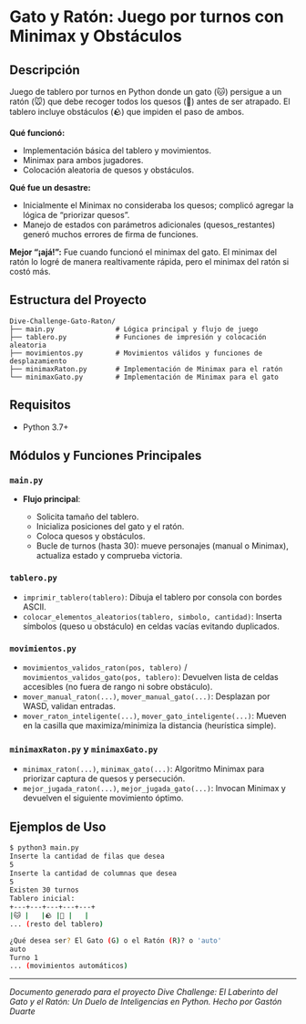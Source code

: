 # Gato y Ratón: Juego por turnos con Minimax y Obstáculos

## Descripción

Juego de tablero por turnos en Python donde un gato (🐱) persigue a un ratón (🐭) que debe recoger todos los quesos (🧀) antes de ser atrapado. El tablero incluye obstáculos (🪨) que impiden el paso de ambos.

**Qué funcionó:**

* Implementación básica del tablero y movimientos.
* Minimax para ambos jugadores.
* Colocación aleatoria de quesos y obstáculos.

**Qué fue un desastre:**

* Inicialmente el Minimax no consideraba los quesos; complicó agregar la lógica de “priorizar quesos”.
* Manejo de estados con parámetros adicionales (quesos_restantes) generó muchos errores de firma de funciones.

**Mejor “¡ajá!”:**
Fue cuando funcionó el minimax del gato. El minimax del ratón lo logré de manera realtivamente rápida, pero el minimax del ratón si costó más.

## Estructura del Proyecto

```
Dive-Challenge-Gato-Raton/
├── main.py               # Lógica principal y flujo de juego
├── tablero.py            # Funciones de impresión y colocación aleatoria
├── movimientos.py        # Movimientos válidos y funciones de desplazamiento
├── minimaxRaton.py       # Implementación de Minimax para el ratón
└── minimaxGato.py        # Implementación de Minimax para el gato
```

## Requisitos

* Python 3.7+

## Módulos y Funciones Principales

### `main.py`

* **Flujo principal**:

  * Solicita tamaño del tablero.
  * Inicializa posiciones del gato y el ratón.
  * Coloca quesos y obstáculos.
  * Bucle de turnos (hasta 30): mueve personajes (manual o Minimax), actualiza estado y comprueba victoria.

### `tablero.py`

* `imprimir_tablero(tablero)`:
  Dibuja el tablero por consola con bordes ASCII.
* `colocar_elementos_aleatorios(tablero, simbolo, cantidad)`:
  Inserta símbolos (queso u obstáculo) en celdas vacías evitando duplicados.

### `movimientos.py`

* `movimientos_validos_raton(pos, tablero)` / `movimientos_validos_gato(pos, tablero)`:
  Devuelven lista de celdas accesibles (no fuera de rango ni sobre obstáculo).
* `mover_manual_raton(...)`, `mover_manual_gato(...)`:
  Desplazan por WASD, validan entradas.
* `mover_raton_inteligente(...)`, `mover_gato_inteligente(...)`:
  Mueven en la casilla que maximiza/minimiza la distancia (heurística simple).

### `minimaxRaton.py` y `minimaxGato.py`

* `minimax_raton(...)`, `minimax_gato(...)`:
  Algoritmo Minimax para priorizar captura de quesos y persecución.
* `mejor_jugada_raton(...)`, `mejor_jugada_gato(...)`:
  Invocan Minimax y devuelven el siguiente movimiento óptimo.

## Ejemplos de Uso

```bash
$ python3 main.py
Inserte la cantidad de filas que desea
5
Inserte la cantidad de columnas que desea
5
Existen 30 turnos
Tablero inicial:
+---+---+---+---+---+
|🐱 |   |🪨 |🧀 |   |
... (resto del tablero)

¿Qué desea ser? El Gato (G) o el Ratón (R)? o 'auto'
auto
Turno 1
... (movimientos automáticos)
```

---

*Documento generado para el proyecto Dive Challenge: El Laberinto del Gato y el Ratón: Un Duelo de Inteligencias en Python. Hecho por Gastón Duarte*
